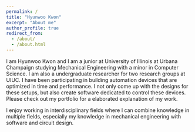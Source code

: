 ```yaml
---
permalink: /
title: "Hyunwoo Kwon"
excerpt: "About me"
author_profile: true
redirect_from: 
  - /about/
  - /about.html
---
```


I am Hyunwoo Kwon and I am a junior at University of Illinois at Urbana Champaign studying Mechanical Engineering with a minor in Computer Science. I am also a undergraduate researcher for two research groups at UIUC. I have been participating in building automation devices that are optimized in time and performance. I not only come up with the designs for these setups, but also create software dedicated to control these devices. Please check out my portfolio for a elaborated explanation of my work.

I enjoy working in interdisciplinary fields where I can combine knowledge in multiple fields, especially my knowledge in mechanical engineering with software and circuit design. 